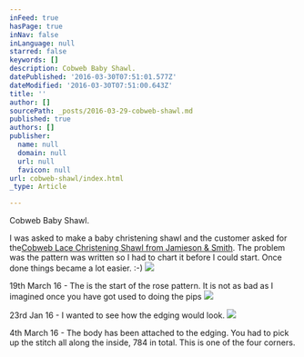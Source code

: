 ```yaml
---
inFeed: true
hasPage: true
inNav: false
inLanguage: null
starred: false
keywords: []
description: Cobweb Baby Shawl.
datePublished: '2016-03-30T07:51:01.577Z'
dateModified: '2016-03-30T07:51:00.643Z'
title: ''
author: []
sourcePath: _posts/2016-03-29-cobweb-shawl.md
published: true
authors: []
publisher:
  name: null
  domain: null
  url: null
  favicon: null
url: cobweb-shawl/index.html
_type: Article

---
```

Cobweb Baby Shawl.

I was asked to make a baby christening shawl and the customer asked for the[Cobweb Lace Christening Shawl from Jamieson & Smith][0]. The problem was the pattern was written so I had to chart it before I could start. Once done things became a lot easier. :-)
![](https://the-grid-user-content.s3-us-west-2.amazonaws.com/c672c245-46bc-48ba-9378-330d082f155d.jpg)

19th March 16 - The is the start of the rose pattern. It is not as bad as I imagined once you have got used to doing the pips
![](https://the-grid-user-content.s3-us-west-2.amazonaws.com/61192f07-15a2-43e3-b3c7-2a6529277273.jpg)

23rd Jan 16 - I wanted to see how the edging would look.
![](https://the-grid-user-content.s3-us-west-2.amazonaws.com/8658fc2d-716f-4e37-9735-f6e9bc5d1bd8.jpg)

4th March 16 - The body has been attached to the edging. You had to pick up the stitch all along the inside, 784 in total. This is one of the four corners.

[0]: http://www.shetlandwoolbrokers.co.uk/epages/BT2741.sf/en_GB/?ObjectPath=/Shops/BT2741/Products/%22Kit%20-%20CW105%22